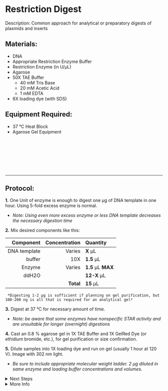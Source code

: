 Restriction Digest
================================================================================
Description: Common approach for analytical or preparatory digests of plasmids and inserts

Materials:
--------------------------------------------------------------------------------
  * DNA
  * Appropriate Restriction Enzyme Buffer
  * Restriction Enzyme (in U/µL)
  * Agarose
  * 50X TAE Buffer
    * 40 mM Tris Base
    * 20 mM Acetic Acid
    * 1 mM EDTA
  * 6X loading dye (with SDS)

Equipment Required:
--------------------------------------------------------------------------------
  * 37 °C Heat Block
  * Agarose Gel Equipment
  
<br/>

<br/>

<br/>

<br/>

<br/>

<br/>

<!-- Use <br/> to fill in first page -->
___
Protocol:
--------------------------------------------------------------------------------
**1.** One Unit of enzyme is enough to digest one µg of DNA template in one hour. Using 5-fold excess enzyme is normal.

  * *Note: Using even more excess enzyme or less DNA template decreases the necessary digestion time* 

**2.** Mix desired components like this:

  | Component | Concentration | Quantity | 
  | ---------: | ---------: | :---------- |
  | DNA template | Varies | **X**  µL | 
  | buffer | 10X | **1.5**  µL |
  | Enzyme |Varies| **1.5**  µL **MAX** |
  | ddH2O || **12-X**  µL |
  || **Total** | **15** µL |
  
  <!-- : in the pipes specify justification -->
  <!-- **X** bolds the inside -->
 
     *Digesting 1-2 µg is sufficient if planning on gel purification, but 100-200 ng is all that is required for an analytical gel*
 
 **3.** Digest at 37 °C for necessary amount of time.
   * *Note: be aware that some enzymes have nonspecific STAR activity and are unsuitable for longer (overnight) digestions*
 
 **4.** Cast an 0.8 % agarose gel in 1X TAE Buffer and 1X GelRed Dye (or ethidium bromide, etc.), for gel purification or size confirmation. 
 
 **5.** Dilute samples into 1X loading dye and run on gel (usually 1 hour at 120 V). Image with 302 nm light.
   * *Be sure to include appropriate molecular weight ladder. 2 µg diluted in same enzyme and loading buffer concentrations and volumes.*  

<!-- The text below creates dropdown lists for links to next steps or hyperlinks -->

<details>
  <summary>Next Steps</summary>
  
</p> <a href="https://www.neb.com/protocols/2015/11/23/monarch-dna-gel-extraction-kit-protocol-t1020">
NEB Monarch Gel Extraction Kit</a>

</details>

<details>
  <summary>More Info</summary>
  
  <a href="https://www.neb.com/protocols/2012/12/07/optimizing-restriction-endonuclease-reactions#:~:text=Reaction%20Volume%20%20%20%20%20%20,%201%20%C2%B5g%20%20%205%20%C2%B5l%20">
Optimizing Endonuclease Reactions</a>  

</details>
